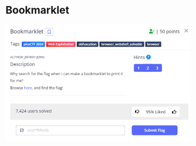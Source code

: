 # Bookmarklet
![bkm descr](https://github.com/Nickwebco/CyberVets/blob/main/PicoCTF/General%20Skills/Super%20SSH/images/Bookmarklet%20descr.png?raw=true)

